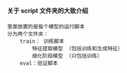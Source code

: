 #### 关于 script 文件夹的大致介绍
    里面放置的是每个模型的运行脚本
    分为两个文件夹：
        train： 训练脚本
            特征提取模型 （包括训练和生成特征）
            细化阶段模型 （只包括训练）
        eval：验证脚本
            
